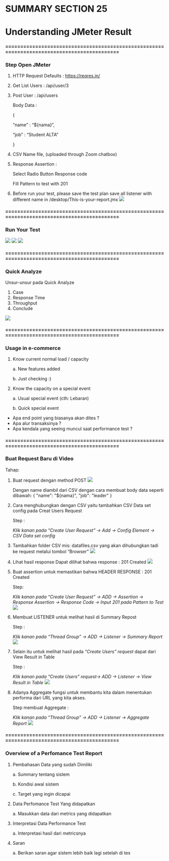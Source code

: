 # SUMMARY SECTION 25
# Understanding JMeter Result 

#### ===========================================================================================
### Step Open JMeter
1. HTTP Request Defaults : https://reqres.in/
2. Get List Users : /api/user/3 
3. Post User : /api/users
    
    Body Data :
    
    {
    
    “name” : “${nama}”,
    
    “job” : “Student ALTA”
    
    }
    
4. CSV Name file, (uploaded through Zoom chatbox)
5. Response Assertion :
    
    Select Radio Button Response code 
    
    Fill Pattern to test with 201
    
6. Before run your test, please save the test plan save all listener with different name in /desktop/This-is-your-report.jmx
    <img src="asset/02.png">

#### ===========================================================================================
### Run Your Test
<img src="asset/03.png">
<img src="asset/04.png">
<img src="asset/05.png">

#### ===========================================================================================
### Quick Analyze
Unsur-unsur pada Quick Analyze
1. Case
2. Response Time
3. Throughput
4. Conclude
<img src="asset/06.png">

#### ===========================================================================================
### Usage in e-commerce 
1. Know current normal load / capacity

    a. New features added

    b. Just checking :) 

2. Know the capacity on a special event

    a. Usual special event (cth: Lebaran) 

    b. Quick special event

- Apa end point yang biasanya akan dites ?
- Apa alur transaksinya ?
- Apa kendala yang seeing muncul saat performance test ?

#### ===========================================================================================
### Buat Request Baru di Video
Tahap:    
1. Buat request dengan method POST
    <img src="asset/07.png">

    Dengan name diambil dari CSV dengan cara membuat body data seperti dibawah:
    {
        "name": "${nama}",
        "job": "leader"
    }

2. Cara menghubungkan dengan CSV yaitu tambahkan  CSV Data set config pada Creat Users Request
    
    Step : 
    
    *Klik kanan pada “Create User Request” → Add → Config Element → CSV Data set config*

3. Tambahkan folder CSV mis: datafiles.csv yang akan dihubungkan tadi ke request melalui tombol “Browser”
    <img src="asset/08.png">

4. Lihat hasil response 
    Dapat dilihat bahwa response : 201 Created
    <img src="asset/09.png">

5. Buat assertion untuk memastikan bahwa HEADER RESPONSE : 201 Created
    
    Step: 
    
    *Klik kanan pada “Create User Request” → ADD → Assertion → Response Assertion → Response Code → Input 201 pada Pattern to Test*
    <img src="asset/10.png">

6. Membuat LISTENER untuk melihat hasil di Summary Repost
    
    Step :
    
    *Klik kanan pada “Thread Group” → ADD → Listener → Summary Report*
    <img src="asset/11.png">

7. Selain itu untuk melihat hasil pada *“Create Users” request* dapat dari View Result in Table
    
    Step :
    
    *Klik kanan pada “Create Users” request→ ADD → Listener → View Result in Table*
    <img src="asset/12.png">

8. Adanya Aggregate fungsi untuk membantu kita dalam menentukan performa dari URL yang kita akses. 
    
    Step membuat Aggregate : 
    
    *Klik kanan pada “Thread Group” → ADD → Listener → Aggregate Report*
    <img src="asset/13.png">

#### ===========================================================================================
### Overview of a Perfomance Test Report
1. Pembahasan Data yang sudah Dimiliki

    a. Summary tentang sistem

    b. Kondisi awal sistem

    c. Target yang ingin dicapai 

2. Data Perfomance Test Yang didapatkan 

    a. Masukkan data dari metrics yang didapatkan

3. Interpretasi Data Performance Test

    a. Interpretasi hasil dari metricsnya

4. Saran

    a. Berikan saran agar sistem lebih baik lagi setelah di tes